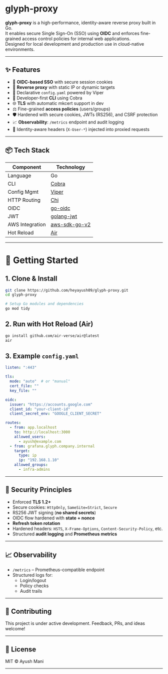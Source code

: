 # glyph-proxy

**glyph-proxy** is a high-performance, identity-aware reverse proxy built in Go.  
It enables secure Single Sign-On (SSO) using **OIDC** and enforces fine-grained access control policies for internal web applications.  
Designed for local development and production use in cloud-native environments.

---

## ✨ Features

- 🔐 **OIDC-based SSO** with secure session cookies
- 🔁 **Reverse proxy** with static IP or dynamic targets
- 📜 Declarative `config.yaml` powered by Viper
- 🔧 Developer-first **CLI** using Cobra
- 🌐 **TLS** with automatic mkcert support in dev
- ⚖️ Fine-grained **access policies** (users/groups)
- 🛡️ Hardened with secure cookies, JWTs (RS256), and CSRF protection
- 📈 **Observability**: `/metrics` endpoint and audit logging
- 🧠 Identity-aware headers (`X-User-*`) injected into proxied requests

---

## 📦 Tech Stack

| Component        | Technology                     |
|------------------|-------------------------------|
| Language         | Go                             |
| CLI              | [Cobra](https://github.com/spf13/cobra)         |
| Config Mgmt      | [Viper](https://github.com/spf13/viper)         |
| HTTP Routing     | [Chi](https://github.com/go-chi/chi)            |
| OIDC             | [go-oidc](https://github.com/coreos/go-oidc)    |
| JWT              | [golang-jwt](https://github.com/golang-jwt/jwt) |
| AWS Integration  | [aws-sdk-go-v2](https://github.com/aws/aws-sdk-go-v2) |
| Hot Reload       | [Air](https://github.com/cosmtrek/air)          |

---

# 🚀 Getting Started

## 1. Clone & Install

```bash
git clone https://github.com/heyayush09/glyph-proxy.git
cd glyph-proxy

# Setup Go modules and dependencies
go mod tidy
```

## 2. Run with Hot Reload (Air)

```bash
go install github.com/air-verse/air@latest
air
```

## 3. Example `config.yaml`

```yaml
listen: ":443"

tls:
  mode: "auto"  # or "manual"
  cert_file: ""
  key_file: ""

oidc:
  issuer: "https://accounts.google.com"
  client_id: "your-client-id"
  client_secret_env: "GOOGLE_CLIENT_SECRET"

routes:
  - from: app.localhost
    to: http://localhost:3000
    allowed_users:
      - ayush@example.com
  - from: grafana.glyph.company.internal
    target:
      type: ip
      ip: "192.168.1.10"
    allowed_groups:
      - infra-admins
```

---

## 🔐 Security Principles

- Enforced **TLS 1.2+**
- Secure cookies: `HttpOnly`, `SameSite=Strict`, `Secure`
- RS256 JWT signing (**no shared secrets**)
- OIDC flow hardened with **state + nonce**
- **Refresh token rotation**
- Hardened headers: `HSTS`, `X-Frame-Options`, `Content-Security-Policy`, etc.
- Structured **audit logging** and **Prometheus metrics**

---

## 📈 Observability

- `/metrics` – Prometheus-compatible endpoint
- Structured logs for:
  - Login/logout
  - Policy checks
  - Audit trails

---

## 👷 Contributing

This project is under active development. Feedback, PRs, and ideas welcome!

---

## 📄 License

MIT © Ayush Mani

---